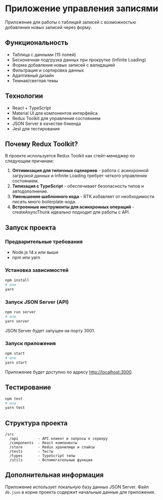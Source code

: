 # Приложение управления записями

Приложение для работы с таблицей записей с возможностью добавления новых записей через форму.

## Функциональность

- Таблица с данными (15 полей)
- Бесконечная подгрузка данных при прокрутке (Infinite Loading)
- Форма добавления новых записей с валидацией
- Фильтрация и сортировка данных
- Адаптивный дизайн
- Темная/светлая темы

## Технологии

- React + TypeScript
- Material UI для компонентов интерфейса
- Redux Toolkit для управления состоянием
- JSON Server в качестве бэкенда
- Jest для тестирования

## Почему Redux Toolkit?

В проекте используется Redux Toolkit как стейт-менеджер по следующим причинам:

1. **Оптимизация для типичных сценариев** - работа с асинхронной загрузкой данных и Infinite Loading требует четкого управления состоянием.
2. **Типизация с TypeScript** - обеспечивает безопасность типов и автодополнение.
3. **Уменьшение шаблонного кода** - RTK избавляет от необходимости писать много boilerplate-кода.
4. **Встроенные инструменты для асинхронных операций** - createAsyncThunk идеально подходит для работы с API.

## Запуск проекта

### Предварительные требования

- Node.js 14.x или выше
- npm или yarn

### Установка зависимостей

```bash
npm install
# или
yarn
```

### Запуск JSON Server (API)

```bash
npm run server
# или
yarn server
```

JSON Server будет запущен на порту 3001.

### Запуск приложения

```bash
npm start
# или
yarn start
```

Приложение будет доступно по адресу [http://localhost:3000](http://localhost:3000).

## Тестирование

```bash
npm test
# или
yarn test
```

## Структура проекта

```
/src
  /api         - API клиент и запросы к серверу
  /components  - React компоненты
  /store       - Redux хранилище и слайсы
  /tests       - Тесты
  /types       - TypeScript типы
  /utils       - Вспомогательные функции
```

## Дополнительная информация

Приложение использует локальную базу данных JSON Server. Файл `db.json` в корне проекта содержит начальные данные для приложения.
